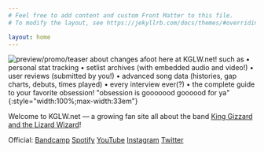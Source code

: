```yaml
---
# Feel free to add content and custom Front Matter to this file.
# To modify the layout, see https://jekyllrb.com/docs/themes/#overriding-theme-defaults

layout: home
---
```


![preview/promo/teaser about changes afoot here at KGLW.net! such as • personal stat tracking • setlist archives (with embedded audio and video!) • user reviews (submitted by you!) • advanced song data (histories, gap charts, debuts, times played) • every interview ever(?) • the complete guide to your favorite obsession! "obsession is gooooood goooood for ya"](https://i.imgur.com/e6LUsjwh.jpg){:style="width:100%;max-width:33em"}

Welcome to KGLW.net — a growing fan site all about the band [King Gizzard and the Lizard Wizard](https://kinggizzardandthelizardwizard.com)!

Official:
[Bandcamp](https://kinggizzard.bandcamp.com)
[Spotify](https://open.spotify.com/user/zk8c88m22bra3fvoelp0h87pn)
[YouTube](https://www.youtube.com/channel/UCNiyS8zr2RIddszLwtoyUow)
[Instagram](https://www.instagram.com/kinggizzard)
[Twitter](https://twitter.com/kinggizzard)
